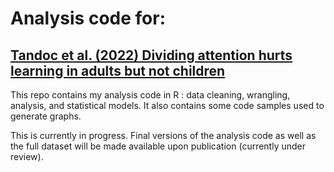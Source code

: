 # Analysis code for:
## [Tandoc et al. (2022) Dividing attention hurts learning in adults but not children](10.31234/osf.io/aqw28)

 This repo contains my analysis code in R : data cleaning, wrangling, analysis, and statistical models. It also contains some code samples used to generate graphs. 
 
This is currently in progress. Final versions of the analysis code as well as the full dataset will be made available upon publication (currently under review).


